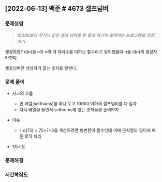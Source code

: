## [2022-06-13] 백준 # 4673 셀프넘버
### 문제설명

>*10000보다 작거나 같은 셀프 넘버를 한 줄에 하나씩 출력하는 프로그램을 작성하기*

생성자란?  d(n)을 n과 n의 각 자리수를 더하는 함수라고 정의했을때 n을 d(n)의 생성자라한다.

셀프넘버란 생성자가 없는 숫자를 말한다.


### 문제 풀이
- 사고의 흐름
    - 빈 배열(selfnums)을 하나 두고 10000 이하의 셀프넘버를 다 담자
    - 다시 배열을 돌면서 selfnums에 없는 숫자들을 출력하자
- 이슈
    - ✨d(75) = 75+7+5를 계산하려면 형변환이 필수인데 이때 문자열의 길이에 따른 로직 처리


- 1차시도
    

### 문제해결


### 시간복잡도


### 